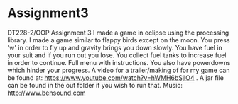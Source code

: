 # Assignment3
DT228-2/OOP Assignment 3
I made a game in eclipse using the processing library.
I made a game similar to flappy birds except on the moon.
You press 'w' in order to fly up and gravity brings you down slowly.
You have fuel in your suit and if you run out you lose. 
You collect fuel tanks to increase fuel in order to continue.
Full menu with instructions.
You also have powerdowns which hinder your progress.
A video for a trailer/making of for my game can be found at:
https://www.youtube.com/watch?v=hWMH6bSjlO4 . 
A jar file can be found in the out folder if you wish to run that.
Music: http://www.bensound.com
